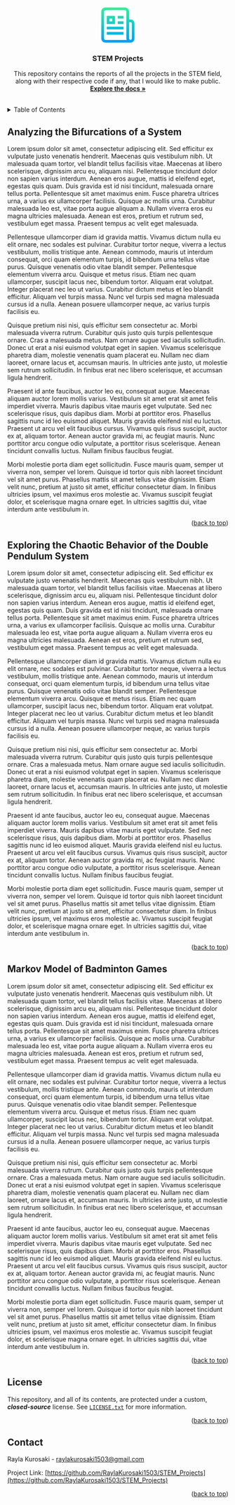<a name="readme-top"></a>



<!-- PROJECT LOGO -->
<br />
<div align="center">
<a href="https://github.com/RaylaKurosaki1503/STEM_Projects">
    <img src="images/logo.png" alt="Logo" width="80" height="80">
</a>

<h3 align="center">STEM Projects</h3>

<p align="center">
    This repository contains the reports of all the projects in the STEM field, along with their respective code if any, that I would like to make public.
    <br />
    <a href="https://github.com/RaylaKurosaki1503/STEM_Projects"><strong>Explore the docs »</strong></a>
    <br />
    <br />
</p>
</div>



<!-- TABLE OF CONTENTS -->
<details>
<summary>Table of Contents</summary>
<ol>
    <li>
        Projects
        <ul>
            <li>
                <a href="#Analyzing-the-Bifurcations-of-a-System">Analyzing the Bifurcations of a System</a>
            </li>
            <li>
                <a href="#Exploring-the-Chaotic-Behavior-of-the-Double-Pendulum-System">Exploring the Chaotic Behavior of the Double Pendulum System</a>
            </li>
            <li>
                <a href="#Markov-Model-of-Badminton-Games">Markov Model of Badminton Games</a>
            </li>
        </ul>
    </li>
    <li><a href="#license">License</a></li>
    <li><a href="#contact">Contact</a></li>
  </ol>
</details>



<!-- Analyzing the Bifurcations of a System -->
## Analyzing the Bifurcations of a System
Lorem ipsum dolor sit amet, consectetur adipiscing elit. Sed efficitur ex vulputate justo venenatis hendrerit. Maecenas quis vestibulum nibh. Ut malesuada quam tortor, vel blandit tellus facilisis vitae. Maecenas at libero scelerisque, dignissim arcu eu, aliquam nisi. Pellentesque tincidunt dolor non sapien varius interdum. Aenean eros augue, mattis id eleifend eget, egestas quis quam. Duis gravida est id nisi tincidunt, malesuada ornare tellus porta. Pellentesque sit amet maximus enim. Fusce pharetra ultrices urna, a varius ex ullamcorper facilisis. Quisque ac mollis urna. Curabitur malesuada leo est, vitae porta augue aliquam a. Nullam viverra eros eu magna ultricies malesuada. Aenean est eros, pretium et rutrum sed, vestibulum eget massa. Praesent tempus ac velit eget malesuada.

Pellentesque ullamcorper diam id gravida mattis. Vivamus dictum nulla eu elit ornare, nec sodales est pulvinar. Curabitur tortor neque, viverra a lectus vestibulum, mollis tristique ante. Aenean commodo, mauris ut interdum consequat, orci quam elementum turpis, id bibendum urna tellus vitae purus. Quisque venenatis odio vitae blandit semper. Pellentesque elementum viverra arcu. Quisque et metus risus. Etiam nec quam ullamcorper, suscipit lacus nec, bibendum tortor. Aliquam erat volutpat. Integer placerat nec leo ut varius. Curabitur dictum metus et leo blandit efficitur. Aliquam vel turpis massa. Nunc vel turpis sed magna malesuada cursus id a nulla. Aenean posuere ullamcorper neque, ac varius turpis facilisis eu.

Quisque pretium nisi nisi, quis efficitur sem consectetur ac. Morbi malesuada viverra rutrum. Curabitur quis justo quis turpis pellentesque ornare. Cras a malesuada metus. Nam ornare augue sed iaculis sollicitudin. Donec ut erat a nisi euismod volutpat eget in sapien. Vivamus scelerisque pharetra diam, molestie venenatis quam placerat eu. Nullam nec diam laoreet, ornare lacus et, accumsan mauris. In ultricies ante justo, ut molestie sem rutrum sollicitudin. In finibus erat nec libero scelerisque, et accumsan ligula hendrerit.

Praesent id ante faucibus, auctor leo eu, consequat augue. Maecenas aliquam auctor lorem mollis varius. Vestibulum sit amet erat sit amet felis imperdiet viverra. Mauris dapibus vitae mauris eget vulputate. Sed nec scelerisque risus, quis dapibus diam. Morbi at porttitor eros. Phasellus sagittis nunc id leo euismod aliquet. Mauris gravida eleifend nisl eu luctus. Praesent ut arcu vel elit faucibus cursus. Vivamus quis risus suscipit, auctor ex at, aliquam tortor. Aenean auctor gravida mi, ac feugiat mauris. Nunc porttitor arcu congue odio vulputate, a porttitor risus scelerisque. Aenean tincidunt convallis luctus. Nullam finibus faucibus feugiat.

Morbi molestie porta diam eget sollicitudin. Fusce mauris quam, semper ut viverra non, semper vel lorem. Quisque id tortor quis nibh laoreet tincidunt vel sit amet purus. Phasellus mattis sit amet tellus vitae dignissim. Etiam velit nunc, pretium at justo sit amet, efficitur consectetur diam. In finibus ultricies ipsum, vel maximus eros molestie ac. Vivamus suscipit feugiat dolor, et scelerisque magna ornare eget. In ultricies sagittis dui, vitae interdum ante vestibulum in.
<p align="right">(<a href="#readme-top">back to top</a>)</p>



<!-- Exploring the Chaotic Behavior of the Double Pendulum System -->
## Exploring the Chaotic Behavior of the Double Pendulum System
Lorem ipsum dolor sit amet, consectetur adipiscing elit. Sed efficitur ex vulputate justo venenatis hendrerit. Maecenas quis vestibulum nibh. Ut malesuada quam tortor, vel blandit tellus facilisis vitae. Maecenas at libero scelerisque, dignissim arcu eu, aliquam nisi. Pellentesque tincidunt dolor non sapien varius interdum. Aenean eros augue, mattis id eleifend eget, egestas quis quam. Duis gravida est id nisi tincidunt, malesuada ornare tellus porta. Pellentesque sit amet maximus enim. Fusce pharetra ultrices urna, a varius ex ullamcorper facilisis. Quisque ac mollis urna. Curabitur malesuada leo est, vitae porta augue aliquam a. Nullam viverra eros eu magna ultricies malesuada. Aenean est eros, pretium et rutrum sed, vestibulum eget massa. Praesent tempus ac velit eget malesuada.

Pellentesque ullamcorper diam id gravida mattis. Vivamus dictum nulla eu elit ornare, nec sodales est pulvinar. Curabitur tortor neque, viverra a lectus vestibulum, mollis tristique ante. Aenean commodo, mauris ut interdum consequat, orci quam elementum turpis, id bibendum urna tellus vitae purus. Quisque venenatis odio vitae blandit semper. Pellentesque elementum viverra arcu. Quisque et metus risus. Etiam nec quam ullamcorper, suscipit lacus nec, bibendum tortor. Aliquam erat volutpat. Integer placerat nec leo ut varius. Curabitur dictum metus et leo blandit efficitur. Aliquam vel turpis massa. Nunc vel turpis sed magna malesuada cursus id a nulla. Aenean posuere ullamcorper neque, ac varius turpis facilisis eu.

Quisque pretium nisi nisi, quis efficitur sem consectetur ac. Morbi malesuada viverra rutrum. Curabitur quis justo quis turpis pellentesque ornare. Cras a malesuada metus. Nam ornare augue sed iaculis sollicitudin. Donec ut erat a nisi euismod volutpat eget in sapien. Vivamus scelerisque pharetra diam, molestie venenatis quam placerat eu. Nullam nec diam laoreet, ornare lacus et, accumsan mauris. In ultricies ante justo, ut molestie sem rutrum sollicitudin. In finibus erat nec libero scelerisque, et accumsan ligula hendrerit.

Praesent id ante faucibus, auctor leo eu, consequat augue. Maecenas aliquam auctor lorem mollis varius. Vestibulum sit amet erat sit amet felis imperdiet viverra. Mauris dapibus vitae mauris eget vulputate. Sed nec scelerisque risus, quis dapibus diam. Morbi at porttitor eros. Phasellus sagittis nunc id leo euismod aliquet. Mauris gravida eleifend nisl eu luctus. Praesent ut arcu vel elit faucibus cursus. Vivamus quis risus suscipit, auctor ex at, aliquam tortor. Aenean auctor gravida mi, ac feugiat mauris. Nunc porttitor arcu congue odio vulputate, a porttitor risus scelerisque. Aenean tincidunt convallis luctus. Nullam finibus faucibus feugiat.

Morbi molestie porta diam eget sollicitudin. Fusce mauris quam, semper ut viverra non, semper vel lorem. Quisque id tortor quis nibh laoreet tincidunt vel sit amet purus. Phasellus mattis sit amet tellus vitae dignissim. Etiam velit nunc, pretium at justo sit amet, efficitur consectetur diam. In finibus ultricies ipsum, vel maximus eros molestie ac. Vivamus suscipit feugiat dolor, et scelerisque magna ornare eget. In ultricies sagittis dui, vitae interdum ante vestibulum in.
<p align="right">(<a href="#readme-top">back to top</a>)</p>



<!-- Markov Model of Badminton Games -->
## Markov Model of Badminton Games
Lorem ipsum dolor sit amet, consectetur adipiscing elit. Sed efficitur ex vulputate justo venenatis hendrerit. Maecenas quis vestibulum nibh. Ut malesuada quam tortor, vel blandit tellus facilisis vitae. Maecenas at libero scelerisque, dignissim arcu eu, aliquam nisi. Pellentesque tincidunt dolor non sapien varius interdum. Aenean eros augue, mattis id eleifend eget, egestas quis quam. Duis gravida est id nisi tincidunt, malesuada ornare tellus porta. Pellentesque sit amet maximus enim. Fusce pharetra ultrices urna, a varius ex ullamcorper facilisis. Quisque ac mollis urna. Curabitur malesuada leo est, vitae porta augue aliquam a. Nullam viverra eros eu magna ultricies malesuada. Aenean est eros, pretium et rutrum sed, vestibulum eget massa. Praesent tempus ac velit eget malesuada.

Pellentesque ullamcorper diam id gravida mattis. Vivamus dictum nulla eu elit ornare, nec sodales est pulvinar. Curabitur tortor neque, viverra a lectus vestibulum, mollis tristique ante. Aenean commodo, mauris ut interdum consequat, orci quam elementum turpis, id bibendum urna tellus vitae purus. Quisque venenatis odio vitae blandit semper. Pellentesque elementum viverra arcu. Quisque et metus risus. Etiam nec quam ullamcorper, suscipit lacus nec, bibendum tortor. Aliquam erat volutpat. Integer placerat nec leo ut varius. Curabitur dictum metus et leo blandit efficitur. Aliquam vel turpis massa. Nunc vel turpis sed magna malesuada cursus id a nulla. Aenean posuere ullamcorper neque, ac varius turpis facilisis eu.

Quisque pretium nisi nisi, quis efficitur sem consectetur ac. Morbi malesuada viverra rutrum. Curabitur quis justo quis turpis pellentesque ornare. Cras a malesuada metus. Nam ornare augue sed iaculis sollicitudin. Donec ut erat a nisi euismod volutpat eget in sapien. Vivamus scelerisque pharetra diam, molestie venenatis quam placerat eu. Nullam nec diam laoreet, ornare lacus et, accumsan mauris. In ultricies ante justo, ut molestie sem rutrum sollicitudin. In finibus erat nec libero scelerisque, et accumsan ligula hendrerit.

Praesent id ante faucibus, auctor leo eu, consequat augue. Maecenas aliquam auctor lorem mollis varius. Vestibulum sit amet erat sit amet felis imperdiet viverra. Mauris dapibus vitae mauris eget vulputate. Sed nec scelerisque risus, quis dapibus diam. Morbi at porttitor eros. Phasellus sagittis nunc id leo euismod aliquet. Mauris gravida eleifend nisl eu luctus. Praesent ut arcu vel elit faucibus cursus. Vivamus quis risus suscipit, auctor ex at, aliquam tortor. Aenean auctor gravida mi, ac feugiat mauris. Nunc porttitor arcu congue odio vulputate, a porttitor risus scelerisque. Aenean tincidunt convallis luctus. Nullam finibus faucibus feugiat.

Morbi molestie porta diam eget sollicitudin. Fusce mauris quam, semper ut viverra non, semper vel lorem. Quisque id tortor quis nibh laoreet tincidunt vel sit amet purus. Phasellus mattis sit amet tellus vitae dignissim. Etiam velit nunc, pretium at justo sit amet, efficitur consectetur diam. In finibus ultricies ipsum, vel maximus eros molestie ac. Vivamus suscipit feugiat dolor, et scelerisque magna ornare eget. In ultricies sagittis dui, vitae interdum ante vestibulum in.
<p align="right">(<a href="#readme-top">back to top</a>)</p>



<!-- LICENSE -->
## License
This repository, and all of its contents, are protected under a custom, ***closed-source*** license. See [`LICENSE.txt`](LICENSE) for more information.
<p align="right">(<a href="#readme-top">back to top</a>)</p>



<!-- CONTACT -->
## Contact
Rayla Kurosaki - raylakurosaki1503@gmail.com

Project Link: [https://github.com/RaylaKurosaki1503/STEM_Projects](https://github.com/RaylaKurosaki1503/STEM_Projects)
<p align="right">(<a href="#readme-top">back to top</a>)</p>
